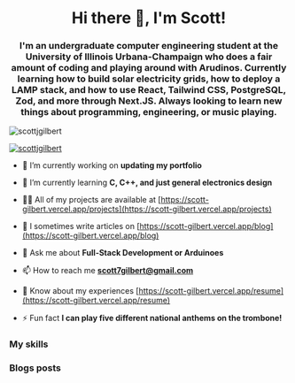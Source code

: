 <h1 align="center">Hi there 👋, I'm Scott!</h1>
<h3 align="center">I'm an undergraduate computer engineering student at the University of Illinois Urbana-Champaign who does a fair amount of coding and playing around with Arudinos. Currently learning how to build solar electricity grids, how to deploy a LAMP stack, and how to use React, Tailwind CSS, PostgreSQL, Zod, and more through Next.JS. Always looking to learn new things about programming, engineering, or music playing.</h3>

<p align="left"> <img src="https://komarev.com/ghpvc/?username=scottjgilbert&label=Profile%20views&color=0e75b6&style=flat" alt="scottjgilbert" /> </p>

<p align="left"> <a href="https://github.com/ryo-ma/github-profile-trophy"><img src="https://github-profile-trophy.vercel.app/?username=scottjgilbert" alt="scottjgilbert" /></a> </p>

- 🔭 I’m currently working on **updating my portfolio**

- 🌱 I’m currently learning **C, C++, and just general electronics design**

- 👨‍💻 All of my projects are available at [https://scott-gilbert.vercel.app/projects](https://scott-gilbert.vercel.app/projects)

- 📝 I sometimes write articles on [https://scott-gilbert.vercel.app/blog](https://scott-gilbert.vercel.app/blog)

- 💬 Ask me about **Full-Stack Development or Arduinoes**

- 📫 How to reach me **scott7gilbert@gmail.com**

- 📄 Know about my experiences [https://scott-gilbert.vercel.app/resume](https://scott-gilbert.vercel.app/resume)

- ⚡ Fun fact **I can play five different national anthems on the trombone!**

### My skills

<!-- IMAGES-START -->
<!-- IMAGES-END -->

### Blogs posts

<!-- BLOG-POST-LIST:START -->
<!-- BLOG-POST-LIST:END -->

<!-- <h3 align="left">Connect with me:</h3>
<p align="left">
<a href="https://linkedin.com/in/https://www.linkedin.com/in/scott-j-gilbert/" target="blank"><img align="center" src="https://raw.githubusercontent.com/rahuldkjain/github-profile-readme-generator/master/src/images/icons/Social/linked-in-alt.svg" alt="https://www.linkedin.com/in/scott-j-gilbert/" height="30" width="40" /></a>
<a href="/https://scott-gilbert.vercel.app/rss.xml" target="blank"><img align="center" src="https://raw.githubusercontent.com/rahuldkjain/github-profile-readme-generator/master/src/images/icons/Social/rss.svg" alt="https://scott-gilbert.vercel.app/rss.xml" height="30" width="40" /></a>
</p>

<p><img align="left" src="https://github-readme-stats-scott-gilbert.vercel.app/api/top-langs?username=scottjgilbert&show_icons=true&locale=en&layout=compact" alt="scottjgilbert" /></p>

<p>&nbsp;<img align="center" src="https://github-readme-stats-scott-gilbert.vercel.app/api?username=scottjgilbert&show_icons=true&locale=en" alt="scottjgilbert" /></p>

<p><img align="center" src="https://github-readme-streak-stats.herokuapp.com/?user=scottjgilbert&" alt="scottjgilbert" /></p> -->
